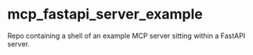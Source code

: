 # mcp_fastapi_server_example
Repo containing a shell of an example MCP server sitting within a FastAPI server.
